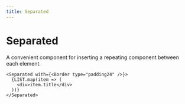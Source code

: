 ```yaml
---
title: Separated
---
```


# Separated

A convenient component for inserting a repeating component between each element.

```tsx
<Separated with={<Border type="padding24" />}>
  {LIST.map(item => (
    <div>item.title</div>
  ))}
</Separated>
```
